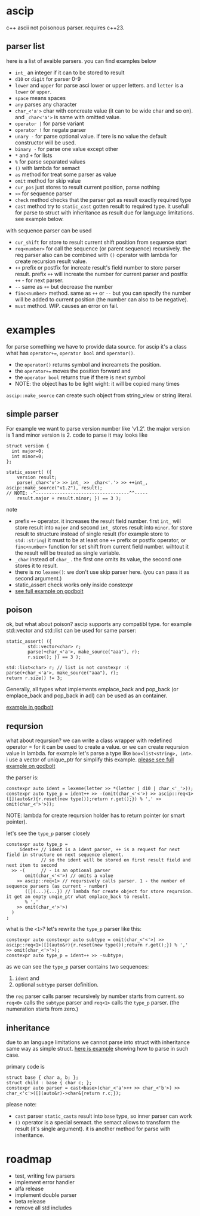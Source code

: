 # ascip
c++ ascii not poisonous parser. requires c++23.
## parser list
here is a list of avaible parsers. you can find examples below
- `int_` an integer if it can to be stored to result
- `d10` or `digit` for parser 0-9
- `lower` and `upper` for parse asci lower or upper letters. and `letter` is a `lower` or `upper`.
- `space` means spaces
- `any` parses any character
- `char_<'a'>` char with concreate value (it can to be wide char and so on). and `_char<'a'>` is same with omitted value.
- `operator |` for parse variant
- `operator !` for negate parser
- `unary -` for parse optional value. if tere is no value the default constructor will be used.
- `binary -` for parse one value except other
- `*` and `+` for lists
- `%` for parse separated values
- `()` with lambda for semact
- `as` method for treat some parser as value
- `omit` method for skip value
- `cur_pos` just stores to result current position, parse nothing
- `>>` for sequence parser
- `check` method checks that the parser got as result exactly required type
- `cast` method try to `static_cast` gotten result to required type. it usefull for parse to struct with inheritance as result due for language limitations. see example below.

with sequence parser can be used
- `cur_shift` for store to result current shift position from sequence start
- `req<number>` for call the sequence (or parent sequence) recursively. the req parser also can be combined with `()` operator with lambda for create recursion result value.
- `++` prefix or postfix for increate result's field number to store parser result. prefix `++` will increate the number for current parser and postfix `++` - for next parser.
- `--` same as `++` but decrease the number
- `finc<number>` method. same as `++` or `--` but you can specify the number will be added to current position (the number can also to be negative).
- `must` method. WIP. causes an error on fail.

# examples

for parse something we have to provide data source. for ascip it's a class what has `operator+=`, `operator bool` and `operator()`.
- the `operator()` returns symbol and increamets the position.
- the `operator+=` moves the position forward and
- the `operator bool` returns true if there is next symbol
- NOTE: the object has to be light wight: it will be copied many times

`ascip::make_source` can create such object from string_view or string literal.

## simple parser

For example we want to parse version number like 'v1.2'.  the major version is 1 and minor version is 2. code to parse it may looks like
```
struct version {
  int major=0;
  int minor=0;
};

static_assert( ({
    version result;
    parse(_char<'v'> >> int_ >> _char<'.'> >> ++int_, ascip::make_source("v1.2"), result);
// NOTE: -^-----------------------------------^^-----
    result.major + result.minor; }) == 3 );
```

note
- prefix `++` operator. it increases the result field number. first `int_` will store result into `major` and second `int_` stores result into `minor`. for store result to structure instead of single result (for example store to `std::string`) it must to be at least one `++` prefix or postfix operator, or `finc<number>` function for set shift from current field number. wihtout it the result will be treated as single variable.
- `_char` instead of `char_` . the first one omits its value, the second one stores it to result.
- there is no `lexeme()`: we don't use skip parser here. (you can pass it as second argument.)
- static_assert check works only inside constexpr
- [see full example on godbolt](https://godbolt.org/#g:!((g:!((g:!((h:codeEditor,i:(filename:'1',fontScale:14,fontUsePx:'0',j:1,lang:c%2B%2B,selection:(endColumn:90,endLineNumber:13,positionColumn:90,positionLineNumber:13,selectionStartColumn:90,selectionStartLineNumber:13,startColumn:90,startLineNumber:13),source:'%23include+%3Chttps://raw.githack.com/zerhud/ascip/master/ascip.hpp%3E%0A%0A%0Astruct+version+%7B%0A++int+major%3D0%3B%0A++int+minor%3D0%3B%0A%7D%3B%0A%0Ausing+ascip::_char%3B%0Ausing+ascip::int_%3B%0Ausing+ascip::make_source%3B%0A%0Aconstexpr+auto+ver+%3D+lexeme(_char%3C!'v!'%3E+%3E%3E+int_+%3E%3E+_char%3C!'.!'%3E+%3E%3E+%2B%2Bint_)%3B+//+other+variant%0A%0Aconstexpr+void+fnc_must_to_be_constexpr()+%7B%0A++static_assert(+(%7B%0A++++version+result%3B%0A++++parse(_char%3C!'v!'%3E+%3E%3E+int_+%3E%3E+_char%3C!'.!'%3E+%3E%3E+%2B%2Bint_,+ascip::make_source(%22v1.2%22),+result)%3B%0A++++result.major+%2B+result.minor%3B+%7D)+%3D%3D+3+)%3B%0A%7D%0A%0Aint+main(int,char**)+%7B%0A++return+0%3B%0A%7D'),l:'5',n:'0',o:'C%2B%2B+source+%231',t:'0')),k:100,l:'4',m:50,n:'0',o:'',s:0,t:'0'),(g:!((g:!((h:compiler,i:(compiler:g131,deviceViewOpen:'1',filters:(b:'0',binary:'1',binaryObject:'1',commentOnly:'0',debugCalls:'1',demangle:'0',directives:'0',execute:'1',intel:'0',libraryCode:'0',trim:'1'),flagsViewOpen:'1',fontScale:14,fontUsePx:'0',j:1,lang:c%2B%2B,libs:!(),options:'-std%3Dc%2B%2B23',overrides:!(),selection:(endColumn:1,endLineNumber:1,positionColumn:1,positionLineNumber:1,selectionStartColumn:1,selectionStartLineNumber:1,startColumn:1,startLineNumber:1),source:1),l:'5',n:'0',o:'+x86-64+gcc+13.1+(Editor+%231)',t:'0')),header:(),k:50,l:'4',m:50,n:'0',o:'',s:0,t:'0'),(g:!((h:output,i:(compilerName:'x86-64+gcc+13.1',editorid:1,fontScale:14,fontUsePx:'0',j:1,wrap:'1'),l:'5',n:'0',o:'Output+of+x86-64+gcc+13.1+(Compiler+%231)',t:'0')),header:(),k:50,l:'4',n:'0',o:'',s:0,t:'0')),l:'2',m:50,n:'0',o:'',t:'0')),l:'3',n:'0',o:'',t:'0')),version:4)

## poison
ok, but what about poison? ascip supports any compatibl type. for example std::vector and std::list can be used for same parser:

```
static_assert( ({
        std::vector<char> r;
        parse(+char_<'a'>, make_source("aaa"), r);
        r.size(); }) == 3 );

std::list<char> r; // list is not constexpr :(
parse(+char_<'a'>, make_source("aaa"), r);
return r.size() != 3;
```

Generally, all types what implements emplace_back and pop_back (or emplace_back and pop_back in adl) can be used as an container.

[example in godbolt](https://godbolt.org/#g:!((g:!((g:!((h:codeEditor,i:(filename:'1',fontScale:14,fontUsePx:'0',j:2,lang:c%2B%2B,selection:(endColumn:26,endLineNumber:16,positionColumn:26,positionLineNumber:16,selectionStartColumn:5,selectionStartLineNumber:9,startColumn:5,startLineNumber:9),source:'%23include+%3Ctuple%3E%0A%23include+%3Clist%3E%0A%23include+%3Cvector%3E%0A%23include+%3Chttps://raw.githack.com/zerhud/ascip/master/ascip.hpp%3E%0A%0Aint+main(int,char**)+%7B%0A++++using+ascip::char_%3B%0A++++using+ascip::make_source%3B%0A++++static_assert(+(%7B%0A++++++++std::vector%3Cchar%3E+r%3B%0A++++++++parse(%2Bchar_%3C!'a!'%3E,+make_source(%22aaa%22),+r)%3B%0A++++++++r.size()%3B+%7D)+%3D%3D+3+)%3B%0A%0A++++std::list%3Cchar%3E+r%3B%0A++++parse(%2Bchar_%3C!'a!'%3E,+make_source(%22aaa%22),+r)%3B%0A++++return+r.size()+!!%3D+3%3B%0A%7D'),l:'5',n:'0',o:'C%2B%2B+source+%232',t:'0'),(h:compiler,i:(compiler:g131,deviceViewOpen:'1',filters:(b:'0',binary:'1',binaryObject:'1',commentOnly:'0',debugCalls:'1',demangle:'0',directives:'0',execute:'1',intel:'0',libraryCode:'0',trim:'1'),flagsViewOpen:'1',fontScale:14,fontUsePx:'0',j:1,lang:c%2B%2B,libs:!(),options:'-std%3Dc%2B%2B23',overrides:!(),selection:(endColumn:1,endLineNumber:1,positionColumn:1,positionLineNumber:1,selectionStartColumn:1,selectionStartLineNumber:1,startColumn:1,startLineNumber:1),source:2),l:'5',n:'0',o:'+x86-64+gcc+13.1+(Editor+%232)',t:'0')),header:(),k:100,l:'4',m:50,n:'0',o:'',s:0,t:'0'),(g:!((h:output,i:(compilerName:'x86-64+gcc+13.1',editorid:2,fontScale:14,fontUsePx:'0',j:1,wrap:'1'),l:'5',n:'0',o:'Output+of+x86-64+gcc+13.1+(Compiler+%231)',t:'0')),header:(),l:'4',m:50,n:'0',o:'',s:0,t:'0')),l:'3',n:'0',o:'',t:'0')),version:4)

## reqursion
what about reqursion? we can write a class wrapper with redefined operator = for it can be used to create a value. or we can create reqursion value in lambda. for example let's parse a type like `box<list<string>, int>`. i use a vector of unique_ptr for simplify this example. [please see full example on godbolt](https://godbolt.org/#z:OYLghAFBqd5QCxAYwPYBMCmBRdBLAF1QCcAaPECAMzwBtMA7AQwFtMQByARg9KtQYEAysib0QXACx8BBAKoBnTAAUAHpwAMvAFYTStJg1DIApACYAQuYukl9ZATwDKjdAGFUtAK4sGIAOwArKSuADJ4DJgAcj4ARpjEIGZmpAAOqAqETgwe3r4BwemZjgLhkTEs8YnJtpj2JQxCBEzEBLk%2BfkG19dlNLQRl0XEJSSkKza3t%2BV3j/YMVVaMAlLaoXsTI7BzmAMwRyN5YANQmO27jxBHAp9gmGgCCu/uHmCdnAG6YDiQ3d49mewYBy8x1ObjYLBIAE9fg8/k8gS83m4EAQCKkFCAAPRY4hMADuADpgIQEExkABrQloFhYgBeCQQIKxTAUyDwqSxLFZBASLLZHMJCFSqVhjweFy8DiOBChqVeJn8VjhGgAnON0CAQBcrkdmGxTsrxeqCJqQJ9vsQwRqtV4GHgAI5eTAAfVSBCtZ1l8t%2BO2wRwUXliLu9mAUhvh/gAIhGVeL7hECEduREIInSMgycQAFTZpYnJV/I7Fo5eTJGI6s9mpLXoLgaWP3Eul8vASsCmsoLMuxvNsu6qscrX0NEJRtFktoBjjTCqVLESteIhHPBYQRvKNHeiqTBsCAj3kL33%2B7P7zCjo/%2BNxHOsaAvXzMtHtnMAcF2vm5LJbjtWzRzIF1WSUVoICOCBFQsANTS1HUK09CxUhaJQ0zXAhSHbastW5ClXQUNYNkwcDklQClzDMFYjmIb8diNZtmwgK1AgsBtAk3U4Yx2TdX1QV982sMCzCOU9GIsLgTFY9j2NfCleOoyDFSjPjOPYo4dnQsjRAYI5EOIYCV1Qsi5PhB5mynGc5wXJgl1QGU5VdVINzA1dGAIax%2BOPI4AFoIFQFhCAgR9iGfNwPxfbY/SU24/QwocQGITAHTBMS/XApjxKjCArKIcwADYqIg4hCXipQCAgSJ8Vs%2BUIC/Q14oIdYtMK4Bz2qiNoz4sxAiOV9SFfN4ov9Xz/MC4LQuwMavyMlUTSYf9AIUYDSrAiDQ0ow0dOQ0M3XQzzB07IbSusPaYMQzYKOOkBsNw/DNiIswmEM9D8powr9UwcTmPStrFI3FTXyYPqpuNP88AAoCEiW8ClVW%2BCNsIrbUh2i6DqIiwLoUU7MHOjssKYHCXTw9ZbrIh6zliDNfmSCjnqNO5VTphjCUDYNQ3DJiWKjTybjej6Od%2Bzjuo4WJeJOSwBKEsDCuZkM7LZ0T0q5v0efZr7lM419kFk76lI4zcdiOIGJ2LEGwYWiHQKhiwYfWpD4bs7avORvzDssdHMexzDLrx66icIsjYlQVQwVoPBxmtD0rhuchBEp8insNtUGaloMZflOWOcV7BpdZ3mFe51gFTVtjklg64qdFyCIEE7NJaZlOc6YsTWMznmi7IxNDKM9r%2Bb1g2fybEs6oao4GxoyMow4FZaE4QJeD8DgtFIVBODcNyxcJgjRZ2HhSAITRJ5WCkQECDR9E4SQ5/3pfOF4TFT73hfJ9IOBYBgRAUF81I6ASchKBpL/6CJGAFwbepAsDvFBpgAAangTA%2BIADy8p547xoLQQ8mIICxCvrECILQoScB3jg5gxAoTwNiNoL4D8d40jYIIeBDBaD4MfmAzAsQvDADcGIWgmJuC8CwNyIw4hmH4Hig4PAnweGL1nF8JcWwd6JjqFfEOsQ8QkI8FgK%2BEcWAEKflQAwwAFAwLgYgxgOiZCCBEGIdgUhzHyCUGoK%2BuguD6EMMYNeNhlGYkgCsVA7psg8M8hqdiphLDWABLwVAnxiCXCwF46q3RKHZBcAwdwngOh6DCBEIYlQRjOKKFkAQUw/B5IyAUhg8xhiJGcXYRJAg%2BiTDSfkapdRamNAmAMLJCxcm2HaUUvQsxWgVJyVUlYG9NgSCnjPS%2BzDl4cCOKoAAHDlTyOVJBHGAMgZARwQGEi4GBXAhASBby4EsXgD8tBflIEfE%2BZ8OAX1INom589F6zNviAe%2B%2B8Vgv3fmsdES5f4QEwPgIgMS9D8AsaIcQNjwV2JUOoZhTjSD4jxDWXhkyOCz1IM8iJnB4FLlSEuI4qAqDzKWSstZGytk7L2RADwLAAEJGOac3enyVgIEwEwLAiR4nTzubwR5p9sXXw4G8j5j9LnXNPrynY0yXk3xZeK9FZhZU4pFQqi5KwomZGcJIIAA%3D)

the parser is:
```
constexpr auto ident = lexeme(letter >> *(letter | d10 | char_<'_'>));
constexpr auto type_p = ident++ >> -(omit(char_<'<'>) >> ascip::req<1>([](auto&r){r.reset(new type());return r.get();}) % ',' >> omit(char_<'>'>));
```
NOTE: lambda for create reqursion holder has to return pointer (or smart pointer).

let's see the `type_p` parser closely
```
constexpr auto type_p =
     ident++ // ident is a ident parser, ++ is a request for next field in structure on next sequence element.
             // so the ident will be stored on first result field and next item to second
  >> -(      // - is an optional parser
       omit(char_<'<'>) // omits a value
    >> ascip::req<1> // reqursively calls parser. 1 - the number of sequence parsers (as current - number)
       ([](...){...}) // lambda for create object for store reqursion. it get an empty unqie_ptr what emplace_back to result.
       % ','
    >> omit(char_<'>'>)
  )
;
```
what is the `<1>`? let's rewrite the `type_p` parser like this:
```
constexpr auto constexpr auto subtype = omit(char_<'<'>) >> ascip::req<1>([](auto&r){r.reset(new type());return r.get();}) % ',' >> omit(char_<'>'>);
constexpr auto type_p = ident++ >> -subtype;
```
as we can see the `type_p` parser contains two sequences: 
1. `ident` and
2. optional `subtype` parser definition.

the `req` parser calls parser recursively by number starts from current. so `req<0>` calls the `subtype` parser and `req<1>` calls the `type_p` parser. (the numeration starts from zero.)

## inheritance
due to an language limitations we cannot parse into struct with inheritance same way as simple struct. [here is example](https://godbolt.org/#g:!((g:!((g:!((h:codeEditor,i:(filename:'1',fontScale:14,fontUsePx:'0',j:1,lang:c%2B%2B,selection:(endColumn:14,endLineNumber:10,positionColumn:14,positionLineNumber:10,selectionStartColumn:14,selectionStartLineNumber:10,startColumn:14,startLineNumber:10),source:'%23include+%3Chttps://raw.githack.com/zerhud/ascip/master/ascip.hpp%3E%0A%0A%0Astruct+base+%7B+char+a,+b%3B+%7D%3B%0Astruct+child+:+base+%7B+char+c%3B+%7D%3B%0A%0Aconstexpr+void+example()+%7B%0A++++using+ascip::char_%3B%0A++++using+ascip::space%3B%0A++++constexpr+auto+parser+%3D+cast%3Cbase%3E(char_%3C!'a!'%3E%2B%2B+%3E%3E+char_%3C!'b!'%3E)+%3E%3E+char_%3C!'c!'%3E(%5B%5D(auto%26r)-%3Echar%26%7Breturn+r.c%3B%7D)%3B%0A++++static_assert(+(%7B+child+r%3B%0A++++++++parse(parser,+%2Bspace,+ascip::make_source(%22a+b+c%22),+r)%3B%0A++++++++(r.a%3D%3D!'a!')+%2B+(2*(r.b%3D%3D!'b!'))+%2B+(4*(r.c%3D%3D!'c!'))%3B%0A++++%7D)+%3D%3D+7+)%3B%0A%7D%0A%0Aint+main(int,char**)+%7B%0A++++example()%3B%0A++++return+0%3B%0A%7D'),l:'5',n:'0',o:'C%2B%2B+source+%231',t:'0')),k:100,l:'4',m:50,n:'0',o:'',s:0,t:'0'),(g:!((g:!((h:compiler,i:(compiler:g131,deviceViewOpen:'1',filters:(b:'0',binary:'1',binaryObject:'1',commentOnly:'0',debugCalls:'1',demangle:'0',directives:'0',execute:'1',intel:'0',libraryCode:'0',trim:'1'),flagsViewOpen:'1',fontScale:14,fontUsePx:'0',j:1,lang:c%2B%2B,libs:!(),options:'-std%3Dc%2B%2B23',overrides:!(),selection:(endColumn:1,endLineNumber:1,positionColumn:1,positionLineNumber:1,selectionStartColumn:1,selectionStartLineNumber:1,startColumn:1,startLineNumber:1),source:1),l:'5',n:'0',o:'+x86-64+gcc+13.1+(Editor+%231)',t:'0')),header:(),k:50,l:'4',m:50,n:'0',o:'',s:0,t:'0'),(g:!((h:output,i:(compilerName:'x86-64+gcc+13.1',editorid:1,fontScale:14,fontUsePx:'0',j:1,wrap:'1'),l:'5',n:'0',o:'Output+of+x86-64+gcc+13.1+(Compiler+%231)',t:'0')),header:(),k:50,l:'4',n:'0',o:'',s:0,t:'0')),l:'2',m:50,n:'0',o:'',t:'0')),l:'3',n:'0',o:'',t:'0')),version:4) showing how to parse in such case.

primary code is
```
struct base { char a, b; };
struct child : base { char c; };
constexpr auto parser = cast<base>(char_<'a'>++ >> char_<'b'>) >> char_<'c'>([](auto&r)->char&{return r.c;});
```

please note:
- `cast` parser `static_cast`s result into `base` type, so inner parser can work
- `()` operator is a special semact. the semact allows to transform the result (it's single argument). it is another method for parse with inheritance.

# roadmap
- test, writing few parsers
- implement error handler
- alfa release
- implement double parser
- beta release
- remove all std includes
